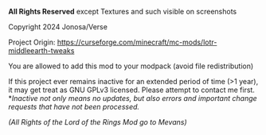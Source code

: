 **All Rights Reserved** except Textures and such visible on screenshots

Copyright 2024 Jonosa/Verse

Project Origin: https://curseforge.com/minecraft/mc-mods/lotr-middleearth-tweaks

You are allowed to add this mod to your modpack (avoid file redistribution)

If this project ever remains inactive for an extended period of time (>1 year), it may get treat as GNU GPLv3 licensed. Please attempt to contact me first. *_Inactive not only means no updates, but also errors and important change requests that have not been processed._

_(All Rights of the Lord of the Rings Mod go to Mevans)_
